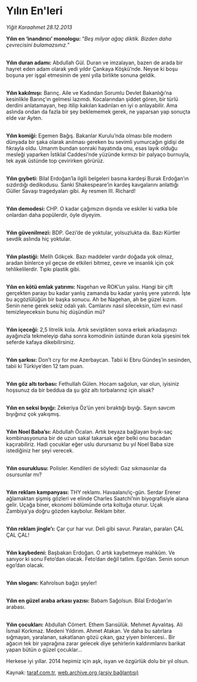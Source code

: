 # Yılın En'leri

*Yiğit Karaahmet 28.12.2013*

<div class="yazi"><p><b>Yılın en ‘inandırıcı’ monologu:</b> “<i>Beş milyar ağaç diktik. Bizden daha çevrecisini bulamazsınız.</i>” </p>
<p><b><br/>Yılın duran adamı:</b> Abdullah Gül. Duran ve imzalayan, bazen de arada bir hayret eden adam olarak yedi yıldır Çankaya Köşkü’nde. Neyse ki boşu boşuna yer işgal etmesinin de yeni yılla birlikte sonuna geldik. </p>
<p><b><br/>Yılın kakılmışı:</b> Barınç. Aile ve Kadından Sorumlu Devlet Bakanlığı’na kesinlikle Barınç’ın gelmesi lazımdı. Kocalarından şiddet gören, bir türlü derdini anlatamayan, hep itilip kakılan kadınları en iyi o anlayabilir. Ama aslında ondan da fazla bir şey beklememek gerek, ne yaparsan yap sonuçta elde var Ayten. </p>
<p><b><br/>Yılın komiği:</b> Egemen Bağış. Bakanlar Kurulu’nda olması bile modern dünyada bir şaka olarak anılması gereken bu sevimli yumurcağın gidişi de fıkrayla oldu. Umarım bundan sonraki hayatında onu, esas layık olduğu mesleği yaparken İstiklal Caddesi’nde yüzünde kırmızı bir palyaço burnuyla, tek ayak üstünde top çevirirken görürüz. </p>
<p><b><br/>Yılın gıybeti:</b> Bilal Erdoğan’la ilgili belgeleri basına kardeşi Burak Erdoğan’ın sızdırdığı dedikodusu. Sanki Shakespeare’in kardeş kavgalarını anlattığı Güller Savaşı tragedyaları gibi. Ay resmen III. Richard!</p>
<p><b><br/>Yılın demodesi:</b> CHP. O kadar çağımızın dışında ve eskiler ki vatka bile onlardan daha popülerdir, öyle diyeyim.</p>
<p><b><br/>Yılın güvenilmezi:</b> BDP. Gezi’de de yoktular, yolsuzlukta da. Bazı Kürtler sevdik aslında hiç yoktular. </p>
<p><b><br/>Yılın plastiği:</b> Melih Gökçek. Bazı maddeler vardır doğada yok olmaz, aradan binlerce yıl geçse de etkileri bitmez, çevre ve insanlık için çok tehlikelilerdir. Tıpkı plastik gibi. </p>
<p><b><br/>Yılın en kötü emlak yatırımı:</b> Nagehan ve ROK’un yalısı. Hangi bir çift gerçekten parayı bu kadar yanlış zamanda bu kadar yanlış yere yatırırdı. İşte bu açgözlülüğün bir başka sonucu. Ah be Nagehan, ah be güzel kızım. Senin nene gerek sekiz odalı yalı. Camlarını nasıl sileceksin, tüm evi nasıl temizleyeceksin bunu hiç düşündün mü? </p>
<p><b><br/>Yılın içeceği:</b> 2,5 litrelik kola. Artık seviştikten sonra erkek arkadaşınızı ayağınızla tekmeleyip daha sonra komodinin üstünde duran kola şişesini tek seferde kafaya dikebilirsiniz. </p>
<p><b><br/>Yılın şarkısı:</b> Don’t cry for me Azerbaycan. Tabii ki Ebru Gündeş’in sesinden, tabii ki Türkiye’den 12 tam puan. </p>
<p><b><br/>Yılın göz altı torbası:</b> Fethullah Gülen. Hocam sağolun, var olun, iyisiniz hoşsunuz da bir beddua da şu göz altı torbalarınız için alsak? </p>
<p><b><br/>Yılın en seksi bıyığı:</b> Zekeriya Öz’ün yeni bıraktığı bıyığı. Sayın savcım bıyığınız çok yakışmış. </p>
<p><b><br/>Yılın Noel Baba’sı:</b> Abdullah Öcalan. Artık beyaza bağlayan bıyık-saç kombinasyonuna bir de uzun sakal takarsak eğer belki onu bacadan kaçırabiliriz. Hadi çocuklar eğer uslu durursanız bu yıl Noel Baba size istediğiniz her şeyi verecek.</p>
<p><b><br/>Yılın osuruklusu:</b> Polisler. Kendileri de söyledi: Gaz sıkmasınlar da osursunlar mı? </p>
<p><b><br/>Yılın reklam kampanyası:</b> THY reklamı. Havaalanı/iç-gün. Serdar Erener ağlamaktan şişmiş gözleri ve elinde Charles Saatchi’nin biyografisiyle alana gelir. Uçağa biner, ekonomi bölümünde orta koltuğa oturur. Uçak Zambiya’ya doğru gözden kaybolur. Reklam biter. </p>
<p><b><br/>Yılın reklam jingle’ı:</b> Çar çur har vur. Deli gibi savur. Paraları, paraları ÇAL ÇAL ÇAL! </p>
<p><b><br/>Yılın kaybedeni:</b> Başbakan Erdoğan. O artık kaybetmeye mahkûm. Ve sanıyor ki sonu Feto’dan olacak. Feto’dan değil tatlım. Ego’dan. Senin sonun ego’dan olacak. </p>
<p><b><br/>Yılın sloganı:</b> Kahrolsun bağzı şeyler!</p>
<p><b><br/>Yılın en güzel araba arkası yazısı:</b> Babam Sağolsun. Bilal Erdoğan’ın arabası. </p>
<p><b><br/>Yılın çocukları:</b> Abdullah Cömert. Ethem Sarısülük. Mehmet Ayvalıtaş. Ali İsmail Korkmaz. Medeni Yıldırım. Ahmet Atakan. Ve daha bu satırlara sığmayan, yaralanan, sakatlanan gözü çıkan, gaz yiyen binlercesi.. Bir ağacın tek bir yaprağına zarar gelecek diye şehirlerin kaldırımlarını barikat yapan bütün o güzel çocuklar... </p>
<p>Herkese iyi yıllar. 2014 hepimiz için aşk, isyan ve özgürlük dolu bir yıl olsun.</p>
</div>

Kaynak: [taraf.com.tr](http://www.taraf.com.tr:80/yigit-karaahmet/makale-yilin-en-leri.htm), [web.archive.org (arşiv bağlantısı)](http://web.archive.org/web/20131229190554/http://www.taraf.com.tr:80/yigit-karaahmet/makale-yilin-en-leri.htm)
